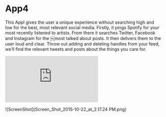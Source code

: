 # App4
This Appl gives the user a unique experience without searching high and low for the best, most relevant social media.
Firstly, it pings Spotify for your most recently listened to artists. From there it searches Twitter, Facebook and
Instagram for the ￼most talked about posts. It then delivers them to the user loud and clear. Throw out adding and
deleting handles from your feed, we’ll find the relevant tweets and posts about the things you care for.

![Screenshot](https://raw.github.com/sevy11/App4/.md)

![ScreenShot](Screen_Shot_2015-10-22_at_2.17.24 PM.png)
